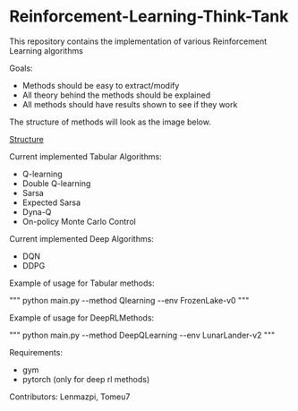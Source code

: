# Reinforcement-Learning-Think-Tank

This repository contains the implementation of various Reinforcement Learning algorithms
 
Goals:
+ Methods should be easy to extract/modify 
+ All theory behind the methods should be explained
+ All methods should have results shown to see if they work

The structure of methods will look as the image below.

[Structure](docs/RLthinktank.png)

Current implemented Tabular Algorithms:

+ Q-learning
+ Double Q-learning
+ Sarsa
+ Expected Sarsa
+ Dyna-Q
+ On-policy Monte Carlo Control

Current implemented Deep Algorithms:

+ DQN
+ DDPG

Example of usage for Tabular methods:

"""
python main.py --method Qlearning --env FrozenLake-v0 
"""

Example of usage for DeepRLMethods:

"""
python main.py --method DeepQLearning --env LunarLander-v2 
"""

Requirements:
+ gym
+ pytorch (only for deep rl methods)

Contributors: Lenmazpi, Tomeu7 